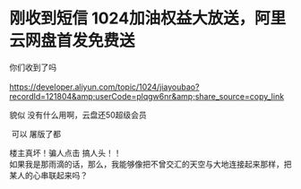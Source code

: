 # 刚收到短信 1024加油权益大放送，阿里云网盘首发免费送


你们收到了吗<br />
<br />
https://developer.aliyun.com/topic/1024/jiayoubao?recordId=121804&amp;userCode=plqgw6nr&amp;share_source=copy_link<br />
<img id="aimg_cSz9D" onclick="zoom(this, this.src, 0, 0, 0)" class="zoom" src="https://s1.ax1x.com/2020/10/23/BEFjYT.md.png" onmouseover="img_onmouseoverfunc(this)" onload="thumbImg(this)" border="0" alt="" />

貌似 没有什么用啊，云盘还50超级会员

<img src="static/image/smiley/yct/003.gif" smilieid="50" border="0" alt="" /> 可以 屠版了都

楼主真坏！骗人点击 搞人头！！<br />
如果我是那雨滴的话，那么，我能够像把不曾交汇的天空与大地连接起来那样，把某人的心串联起来吗？ 
